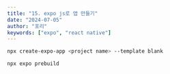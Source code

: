 ```yaml
---
title: "15. expo js로 앱 만들기"
date: "2024-07-05"
author: "포리"
keywords: ["expo", "react native"]
---
```


```bash
npx create-expo-app <project name> --template blank
```

```bash
npx expo prebuild
```
